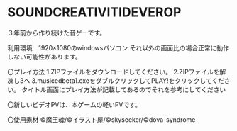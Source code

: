 # SOUNDCREATIVITIDEVEROP
３年前から作り続けた音ゲーです。

利用環境　1920×1080のwindowsパソコン それ以外の画面比の場合正常に動作しない可能性があります。

〇プレイ方法
1.ZIPファイルをダウンロードしてください。
2.ZIPファイルを解凍し3へ
3.musicedbeta1.exeをダブルクリックしてPLAY!をクリックしてください。
タイトル画面にプレイ方法が記載してあるのでそれを参考にしてください

〇新しいビデオPVは、本ゲームの軽いPVです。

〇使用素材
©魔王魂/©イラスト屋/©skyseeker/©dova-syndrome

